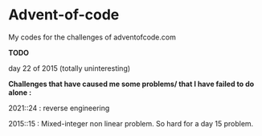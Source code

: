 # Advent-of-code

My codes for the challenges of adventofcode.com

**TODO**

day 22 of 2015 (totally uninteresting)


**Challenges that have caused me some problems/ that I have failed to do alone :**

2021::24 : reverse engineering

2015::15 : Mixed-integer non linear problem. So hard for a day 15 problem.
